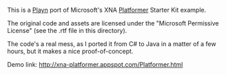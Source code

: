 This is a [Playn](http://code.google.com/p/play/n) port of Microsoft's XNA
[Platformer](http://msdn.microsoft.com/en-us/library/dd254918(v=xnagamestudio.31).aspx)
Starter Kit example.

The original code and assets are licensed under the "Microsoft Permissive
License" (see the .rtf file in this directory).

The code's a real mess, as I ported it from C# to Java in a matter of a few
hours, but it makes a nice proof-of-concept.

Demo link: http://xna-platformer.appspot.com/Platformer.html

